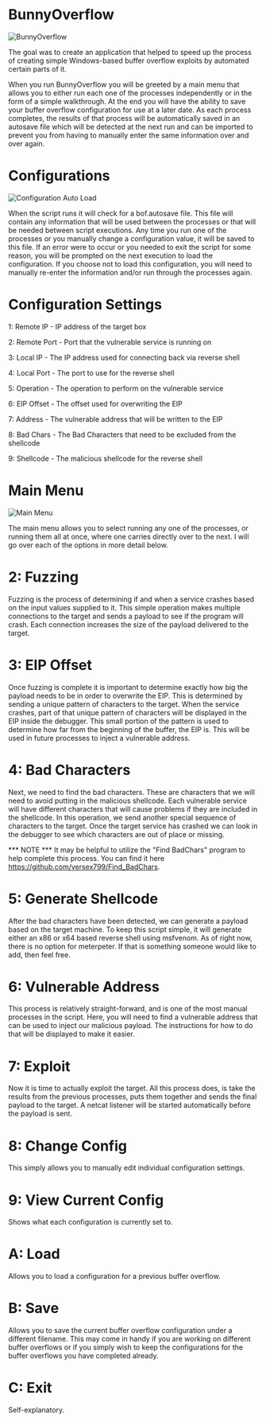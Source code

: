 # BunnyOverflow

![BunnyOverflow](https://github.com/versex799/BunnyOverflow/blob/master/Screenshots/BunnyOverFlowBanner.png)

The goal was to create an application that helped to speed up the process of creating simple Windows-based buffer overflow exploits by automated certain parts of it. 

When you run BunnyOverflow you will be greeted by a main menu that allows you to either run each one of the processes independently or in the form of a simple walkthrough.
At the end you will have the ability to save your buffer overflow configuration for use at a later date. As each process completes, the results of that process will be 
automatically saved in an autosave file which will be detected at the next run and can be imported to prevent you from having to manually enter the same information over
and over again.

# Configurations

![Configuration Auto Load](https://github.com/versex799/BunnyOverflow/blob/master/Screenshots/AutoLoadConfig.png)

When the script runs it will check for a bof.autosave file. This file will contain any information that will be used between the processes or that will be needed
between script executions. Any time you run one of the processes or you manually change a configuration value, it will be saved to this file. If an error were to
occur or you needed to exit the script for some reason, you will be prompted on the next execution to load the configuration. If you choose not to load this
configuration, you will need to manually re-enter the information and/or run through the processes again.

# Configuration Settings

  1: Remote IP - IP address of the target box
  
  2: Remote Port - Port that the vulnerable service is running on
  
  3: Local IP - The IP address used for connecting back via reverse shell
  
  4: Local Port - The port to use for the reverse shell
  
  5: Operation - The operation to perform on the vulnerable service
  
  6: EIP Offset - The offset used for overwriting the EIP
  
  7: Address - The vulnerable address that will be written to the EIP
  
  8: Bad Chars - The Bad Characters that need to be excluded from the shellcode
  
  9: Shellcode - The malicious shellcode for the reverse shell

# Main Menu

![Main Menu](https://github.com/versex799/BunnyOverflow/blob/master/Screenshots/MainMenu.png)

The main menu allows you to select running any one of the processes, or running them all at once, where one carries directly over to the next. I will go over each
of the options in more detail below. 

# 2: Fuzzing

Fuzzing is the process of determining if and when a service crashes based on the input values supplied to it. This simple operation makes multiple connections to the
target and sends a payload to see if the program will crash. Each connection increases the size of the payload delivered to the target. 

# 3: EIP Offset

Once fuzzing is complete it is important to determine exactly how big the payload needs to be in order to overwrite the EIP. This is determined by sending a unique
pattern of characters to the target. When the service crashes, part of that unique pattern of characters will be displayed in the EIP inside the debugger. This small
portion of the pattern is used to determine how far from the beginning of the buffer, the EIP is. This will be used in future processes to inject a vulnerable address.

# 4: Bad Characters

Next, we need to find the bad characters. These are characters that we will need to avoid putting in the malicious shellcode. Each vulnerable service will have different
characters that will cause problems if they are included in the shellcode. In this operation, we send another special sequence of characters to the target. Once the
target service has crashed we can look in the debugger to see which characters are out of place or missing. 

*** NOTE *** It may be helpful to utilize the "Find BadChars" program to help complete this process. You can find it here https://github.com/versex799/Find_BadChars.

# 5: Generate Shellcode

After the bad characters have been detected, we can generate a payload based on the target machine. To keep this script simple, it will generate either an x86 or x64
based reverse shell using msfvenom. As of right now, there is no option for meterpeter. If that is something someone would like to add, then feel free.

# 6: Vulnerable Address

This process is relatively straight-forward, and is one of the most manual processes in the script. Here, you will need to find a vulnerable address that can be used
to inject our malicious payload. The instructions for how to do that will be displayed to make it easier. 

# 7: Exploit

Now it is time to actually exploit the target. All this process does, is take the results from the previous processes, puts them together and sends the final payload to
the target. A netcat listener will be started automatically before the payload is sent.

# 8: Change Config

This simply allows you to manually edit individual configuration settings.

# 9: View Current Config

Shows what each configuration is currently set to.

# A: Load

Allows you to load a configuration for a previous buffer overflow.

# B: Save

Allows you to save the current buffer overflow configuration under a different filename. This may come in handy if you are working on different buffer overflows
or if you simply wish to keep the configurations for the buffer overflows you have completed already.

# C: Exit

Self-explanatory. 
